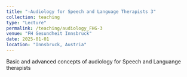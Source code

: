 ```yaml
---
title: "-Audiology for Speech and Language Therapists 3"
collection: teaching
type: "Lecture"
permalink: /teaching/audiology_FHG-3
venue: "FH Gesundheit Innsbruck"
date: 2025-01-01
location: "Innsbruck, Austria"
---
```


Basic and advanced concepts of audiology for Speech and Languange therapists
